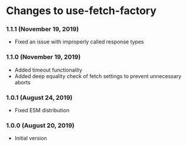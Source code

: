 # Changes to use-fetch-factory

### 1.1.1 (November 19, 2019)

- Fixed an issue with improperly called response types

### 1.1.0 (November 19, 2019)

- Added timeout functionality
- Added deep equality check of fetch settings to prevent unnecessary aborts

### 1.0.1 (August 24, 2019)

- Fixed ESM distribution

### 1.0.0 (August 20, 2019)

- Initial version
